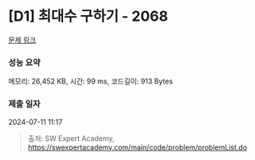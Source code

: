 # [D1] 최대수 구하기 - 2068 

[문제 링크](https://swexpertacademy.com/main/code/problem/problemDetail.do?contestProbId=AV5QQhbqA4QDFAUq) 

### 성능 요약

메모리: 26,452 KB, 시간: 99 ms, 코드길이: 913 Bytes

### 제출 일자

2024-07-11 11:17



> 출처: SW Expert Academy, https://swexpertacademy.com/main/code/problem/problemList.do